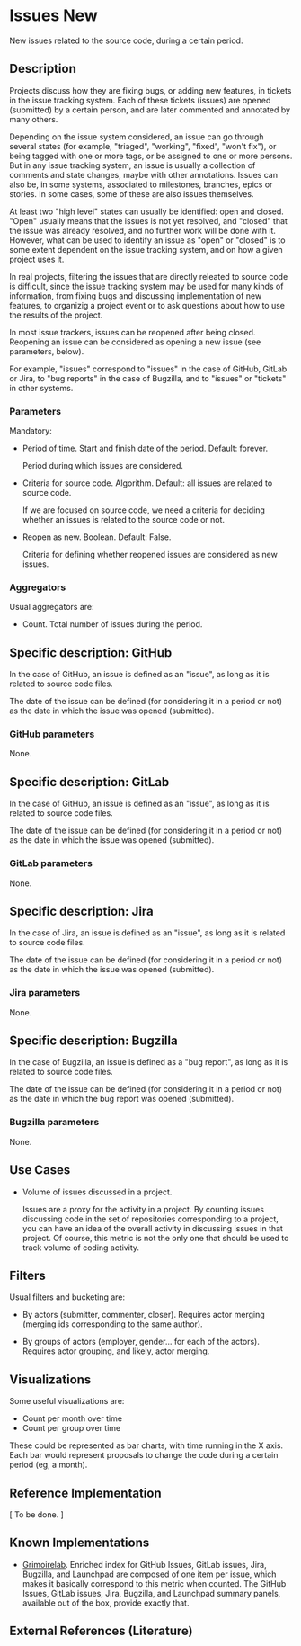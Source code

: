 # Issues New

New issues related to the source code, during a certain period.

## Description

Projects discuss how they are fixing bugs, or adding new features,
in tickets in the issue tracking system.
Each of these tickets (issues) are opened (submitted) by a certain
person, and are later commented and annotated by many others.

Depending on the issue system considered,
an issue can go through several states (for example, "triaged",
"working", "fixed", "won't fix"), or being tagged with one or more
tags, or be assigned to one or more persons.
But in any issue tracking system, an issue is usually a collection
of comments and state changes, maybe with other annotations.
Issues can also be, in some systems, associated to
milestones, branches, epics or stories. In some cases,
some of these are also issues themselves.

At least two "high level" states can usually be identified:
open and closed. "Open" usually means that the issues is not
yet resolved, and "closed" that the issue was already resolved,
and no further work will be done with it. However, what can be
used to identify an issue as "open" or "closed" is to some extent
dependent on the issue tracking system, and on how a given project
uses it.

In real projects, filtering the issues that are directly releated to
source code is difficult, since the issue tracking system may be
used for many kinds of information, from fixing bugs and discussing
implementation of new features, to organizig a project event or
to ask questions about how to use the results of the project.

In most issue trackers, issues can be reopened after being closed.
Reopening an issue can be considered
as opening a new issue (see parameters, below).

For example, "issues" correspond to "issues" in the case of GitHub,
GitLab or Jira, to "bug reports" in the case of Bugzilla, and to
"issues" or "tickets" in other systems. 

### Parameters

Mandatory:

* Period of time. Start and finish date of the period. Default: forever.

    Period during which issues are considered.
    
* Criteria for source code. Algorithm. Default: all issues are related to
  source code.

    If we are focused on source code, we need a criteria for deciding
    whether an issues is related to the source code or not.

* Reopen as new. Boolean. Default: False.
 
    Criteria for defining whether reopened issues are considered
    as new issues.
    
### Aggregators

Usual aggregators are:

* Count. Total number of issues during the period.

## Specific description: GitHub

In the case of GitHub, an issue is defined as an "issue",
as long as it is related to source code files.

The date of the issue can be defined (for considering it in a period or not)
as the date in which the issue was opened (submitted).

### GitHub parameters

None.

## Specific description: GitLab

In the case of GitHub, an issue is defined as an "issue",
as long as it is related to source code files.

The date of the issue can be defined (for considering it in a period or not)
as the date in which the issue was opened (submitted).

### GitLab parameters

None.

## Specific description: Jira

In the case of Jira, an issue is defined as an "issue",
as long as it is related to source code files.

The date of the issue can be defined (for considering it in a period or not)
as the date in which the issue was opened (submitted).

### Jira parameters

None.

## Specific description: Bugzilla

In the case of Bugzilla, an issue is defined as a "bug report",
as long as it is related to source code files.

The date of the issue can be defined (for considering it in a period or not)
as the date in which the bug report was opened (submitted).

### Bugzilla parameters

None.


## Use Cases

* Volume of issues discussed in a project.

    Issues are a proxy for the activity in a project.
    By counting issues discussing code in the set of repositories corresponding
    to a project, you can have an idea of the overall activity in
    discussing issues in that project.
    Of course, this metric is not the only one that should be
    used to track volume of coding activity.


## Filters

Usual filters and bucketing are:

* By actors (submitter, commenter, closer). Requires actor merging
(merging ids corresponding to the same author).

* By groups of actors (employer, gender... for each of the actors).
Requires actor grouping, and likely, actor merging.

## Visualizations

Some useful visualizations are:

* Count per month over time
* Count per group over time

These could be represented as bar charts, with time running in the X axis.
Each bar would represent proposals to change the code
during a certain period (eg, a month).

## Reference Implementation

[ To be done. ]

## Known Implementations

* [Grimoirelab](https://chaoss.github.io/grimoirelab). Enriched index for
GitHub Issues, GitLab issues, Jira, Bugzilla, and
Launchpad are composed of one item per issue,
which makes it basically correspond to this metric when counted.
The GitHub Issues, GitLab issues, Jira, Bugzilla, and
Launchpad summary panels,
available out of the box, provide exactly that.

## External References (Literature)
